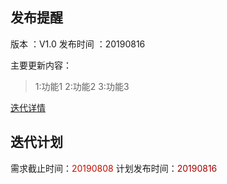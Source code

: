 ## 发布提醒

版本 ：V1.0
发布时间 ：20190816
        
主要更新内容：
> 1:功能1
> 2:功能2
> 3:功能3

[迭代详情](https://www.test.com)

## 迭代计划

需求截止时间：<font color='comment'>20190808</font>
计划发布时间：<font color='warning'>20190816</font> 
